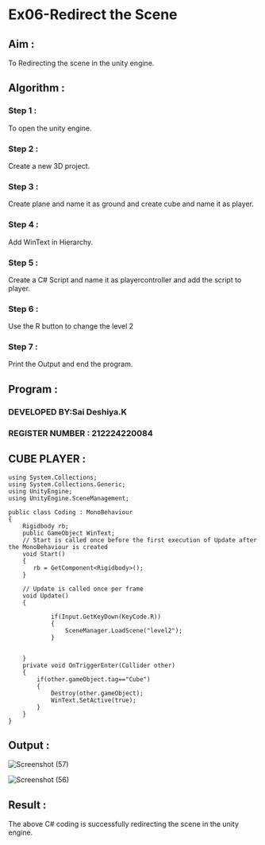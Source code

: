 # Ex06-Redirect the Scene

## Aim :

To Redirecting the scene in the unity engine.

## Algorithm :

### Step 1 :

To open the unity engine.

### Step 2 :

Create a new 3D project.

### Step 3 :

Create plane and name it as ground and create cube and name it as player.

### Step 4 :

Add WinText in Hierarchy.

### Step 5 :

Create a C# Script and name it as playercontroller and add the script to player.

### Step 6 :

Use the R button to change the level 2

### Step 7 :

Print the Output and end the program.

## Program :

### DEVELOPED BY:Sai Deshiya.K
### REGISTER NUMBER : 212224220084

## CUBE PLAYER :

```
using System.Collections;
using System.Collections.Generic;
using UnityEngine;
using UnityEngine.SceneManagement;

public class Coding : MonoBehaviour
{
    Rigidbody rb;
    public GameObject WinText;
    // Start is called once before the first execution of Update after the MonoBehaviour is created
    void Start()
    {
       rb = GetComponent<Rigidbody>(); 
    }

    // Update is called once per frame
    void Update()
    {
        
            if(Input.GetKeyDown(KeyCode.R))
            {
                SceneManager.LoadScene("level2");
            }
        
        
    }
    private void OnTriggerEnter(Collider other)
    {
        if(other.gameObject.tag=="Cube")
        {
            Destroy(other.gameObject);
            WinText.SetActive(true);
        }
    }
}
```
## Output :

![Screenshot (57)](https://github.com/user-attachments/assets/dd978e4e-ed5b-405c-8d59-cd27f20ac8be)

![Screenshot (56)](https://github.com/user-attachments/assets/b9c3e44d-0c5a-4b7d-90c2-c736446e8bf4)


## Result :

The above C# coding is successfully redirecting the scene in the unity engine.
